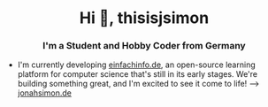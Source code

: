 <h1 align="center">Hi 👋, thisisjsimon</h1>
<h3 align="center">I'm a Student and Hobby Coder from Germany</h3>

- I'm currently developing [einfachinfo.de](https://github.com/einfachinfo/einfachinfo.de), an open-source learning platform for computer science that's still in its early stages. We're building something great, and I'm excited to see it come to life! --> [jonahsimon.de](https://www.jonahsimon.de)





